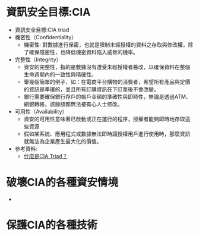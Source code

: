 # 資訊安全目標:CIA
- 資訊安全目標:CIA triad
- 機密性（Confidentiality）
  - 機密性: 對數據進行保密，也就是限制未經授權的資料之存取與修改權，除了確保隱密性，也降低機密資料陷入威脅的機率。
- 完整性（Integrity）
  - 資安的完整性，指的是數據沒有遭受未經授權者篡改，以確保資料在整個生命週期內的一致性與精確性。
  - 舉幾個簡單的例子，如：在電商平台購物的消費者，希望所有產品與定價的資訊是準確的，並且所有訂購資訊在下訂單後不會改變。
  - 銀行需要確保銀行存戶的帳戶金額的準確性與即時性，無論是透過ATM、網銀轉帳，該餘額都無法被有心人士修改。
- 可用性（Availability）
  - 資安的可用性意味著已啟動或正在運行的程序，授權者能夠即時地存取這些資源
  - 假如某系統、應用程式或數據無法即時讓授權用戶進行使用時，那麼資訊就無法為企業產生最大化的價值。
- 參考資料:
  - [什麼是CIA Triad？](https://www.thenewslens.com/article/164125)
# 破壞CIA的各種資安情境
- 
# 保護CIA的各種技術
